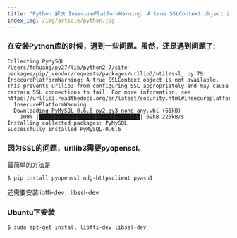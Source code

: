 ```yaml
---
title: "Python 解决 InsecurePlatformWarning: A true SSLContext object is not available."
index_img: /img/article/python.jpg
---
```

### 在安装Python库的时候，遇到一些问题。虽然，还是遇到问题了:

``` code
Collecting PyMySQL
/Users/fdhuang/py27/lib/python2.7/site-packages/pip/_vendor/requests/packages/urllib3/util/ssl_.py:79: InsecurePlatformWarning: A true SSLContext object is not available. This prevents urllib3 from configuring SSL appropriately and may cause certain SSL connections to fail. For more information, see https://urllib3.readthedocs.org/en/latest/security.html#insecureplatformwarning.
  InsecurePlatformWarning
  Downloading PyMySQL-0.6.6-py2.py3-none-any.whl (66kB)
    100% |████████████████████████████████| 69kB 225kB/s
Installing collected packages: PyMySQL
Successfully installed PyMySQL-0.6.6
```
### 因为SSL的问题，urllib3需要pyopenssl。
最简单的方法是
``` bash
$ pip install pyopenssl ndg-httpsclient pyasn1
```
还需要安装libffi-dev，libssl-dev

### Ubuntu下安装

``` bash
$ sudo apt-get install libffi-dev libssl-dev
```
